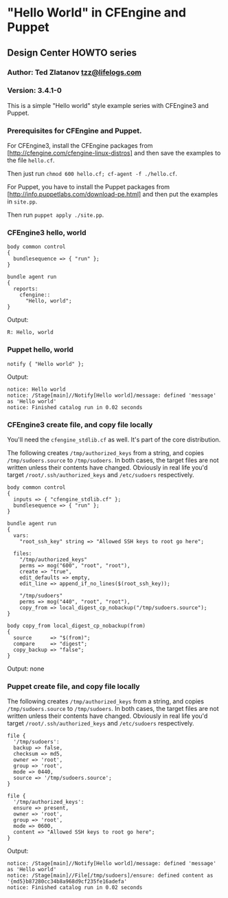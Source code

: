 # "Hello World" in CFEngine and Puppet

## Design Center HOWTO series

### Author: Ted Zlatanov <tzz@lifelogs.com>

### Version: 3.4.1-0

This is a simple "Hello world" style example series  with CFEngine3 and Puppet.

### Prerequisites for CFEngine and Puppet.

For CFEngine3, install the CFEngine packages from
[http://cfengine.com/cfengine-linux-distros] and then save the
examples to the file `hello.cf`.

Then just run `chmod 600 hello.cf; cf-agent -f ./hello.cf`.

For Puppet, you have to install the Puppet packages from
[http://info.puppetlabs.com/download-pe.html] and then put the
examples in `site.pp`.

Then run `puppet apply ./site.pp`.

### CFEngine3 hello, world

    body common control
    {
      bundlesequence => { "run" };
    }

    bundle agent run
    {
      reports:
        cfengine::
          "Hello, world";
    }

Output:

    R: Hello, world

### Puppet hello, world

    notify { "Hello world" };

Output:

    notice: Hello world
    notice: /Stage[main]//Notify[Hello world]/message: defined 'message' as 'Hello world'
    notice: Finished catalog run in 0.02 seconds

### CFEngine3 create file, and copy file locally

You'll need the `cfengine_stdlib.cf` as well.  It's part of the core distribution.

The following creates `/tmp/authorized_keys` from a string, and copies
`/tmp/sudoers.source` to `/tmp/sudoers`.  In both cases, the target
files are not written unless their contents have changed.  Obviously
in real life you'd target `/root/.ssh/authorized_keys` and
`/etc/sudoers` respectively.

    body common control
    {
      inputs => { "cfengine_stdlib.cf" };
      bundlesequence => { "run" };
    }

    bundle agent run
    {
      vars:
        "root_ssh_key" string => "Allowed SSH keys to root go here";

      files:
        "/tmp/authorized_keys"
        perms => mog("600", "root", "root"),
        create => "true",
        edit_defaults => empty,
        edit_line => append_if_no_lines($(root_ssh_key));

        "/tmp/sudoers"
        perms => mog("440", "root", "root"),
        copy_from => local_digest_cp_nobackup("/tmp/sudoers.source");
    }

    body copy_from local_digest_cp_nobackup(from)
    {
      source      => "$(from)";
      compare     => "digest";
      copy_backup => "false";
    }

Output: none

### Puppet create file, and copy file locally

The following creates `/tmp/authorized_keys` from a string, and copies
`/tmp/sudoers.source` to `/tmp/sudoers`.  In both cases, the target
files are not written unless their contents have changed.  Obviously
in real life you'd target `/root/.ssh/authorized_keys` and
`/etc/sudoers` respectively.

    file {
      '/tmp/sudoers':
      backup => false,
      checksum => md5,
      owner => 'root',
      group => 'root',
      mode => 0440,
      source => '/tmp/sudoers.source';
    }

    file {
      '/tmp/authorized_keys':
      ensure => present,
      owner => 'root',
      group => 'root',
      mode => 0600,
      content => "Allowed SSH keys to root go here";
    }

Output:

    notice: /Stage[main]//Notify[Hello world]/message: defined 'message' as 'Hello world'
    notice: /Stage[main]//File[/tmp/sudoers]/ensure: defined content as '{md5}b87280cc34b8a968d9cf235fe16adefa'
    notice: Finished catalog run in 0.02 seconds
